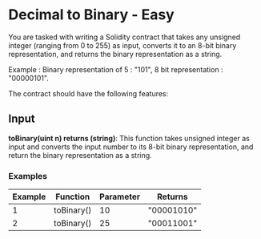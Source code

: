 # Decimal to Binary - Easy

You are tasked with writing a Solidity contract that takes any unsigned integer (ranging from 0 to 255) as input, converts it to an 8-bit binary representation, and returns the binary representation as a string.

Example : Binary representation of 5 : "101", 8 bit representation : "00000101".

The contract should have the following features:

## Input

**toBinary(uint n) returns (string)**: This function takes unsigned integer as input and converts the input number to its 8-bit binary representation, and return the binary representation as a string.

### Examples

|    Example   |    Function    |           Parameter          |  Returns  |
| ----------   |  ------------  |          -----------         | --------- |
|      1       |   toBinary()   |              10              |   "00001010"  |  
|      2       |   toBinary()   |              25              |   "00011001"  |
